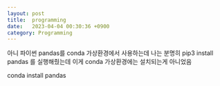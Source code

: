 ```yaml
---
layout: post
title:  programming
date:   2023-04-04 00:30:36 +0900
category: Programming
---
```


아니 파이썬 pandas를 conda 가상환경에서 사용하는데 나는 분명히
pip3 install pandas
를 실행해줬는데 이게 conda 가상환경에는 설치되는게 아니었음 

conda install pandas 